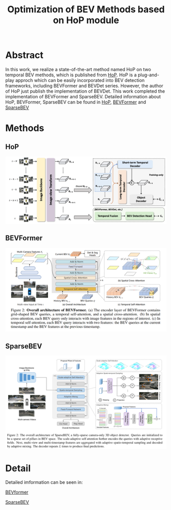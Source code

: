 <div align="center">   
  
# Optimization of BEV Methods based on HoP module
</div>

</br>


# Abstract
In this work, we realize a state-of-the-art method named HoP on two temporal BEV methods, which is published from [HoP](https://arxiv.org/abs/2304.00967). HoP is a plug-and-play approch which can be easily incorporated into BEV detection frameworks, including BEVFormer and BEVDet series. However, the author of HoP just publish the implementation of BEVDet. This work completed the implementation of BEVFormer and SparseBEV. Detailed information about HoP, BEVFormer, SparseBEV can be found in [HoP](https://github.com/Sense-X/HoP), [BEVFormer](https://github.com/fundamentalvision/BEVFormer) and [SparseBEV](https://github.com/MCG-NJU/SparseBEV)

# Methods

## HoP
<img src="resources/HoP_framework.png" width="1000" >

## BEVFormer
<img src="resources/BEVFormer_framework.png" width="1000" >

## SparseBEV
<img src="resources/SparseBEV_framework.png" width="1000" >

# Detail

Detailed imformation can be seen in:

[BEVformer](./BEVFormer/README.md)

[SparseBEV](./SparseBEV/README.md)





